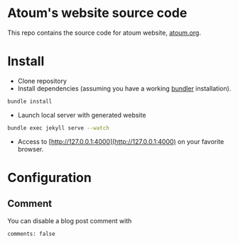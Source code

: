 # Atoum's website source code

This repo contains the source code for atoum website, [atoum.org](http://atoum.org).

# Install

* Clone repository
* Install dependencies (assuming you have a working [bundler](http://bundler.io/) installation).

```bash
bundle install
```

* Launch local server with generated website

```bash
bundle exec jekyll serve --watch
```

* Access to [http://127.0.0.1:4000](http://127.0.0.1:4000) on your favorite browser.

# Configuration
## Comment
You can disable a blog post comment with

```
comments: false
```
